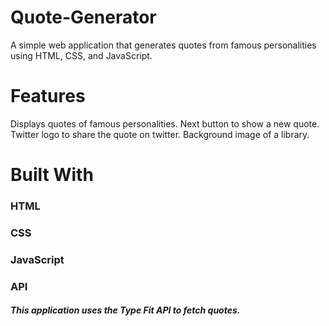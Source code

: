 # Quote-Generator
A simple web application that generates quotes from famous personalities using HTML, CSS, and JavaScript.

# Features

Displays quotes of famous personalities.
Next button to show a new quote.
Twitter logo to share the quote on twitter.
Background image of a library.

# Built With

### HTML
### CSS
### JavaScript
### API
##### This application uses the Type Fit API to fetch quotes.


